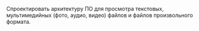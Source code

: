 Спроектировать архитектуру ПО для просмотра текстовых, мультимедийных (фото, аудио, видео) файлов и файлов произвольного формата.
